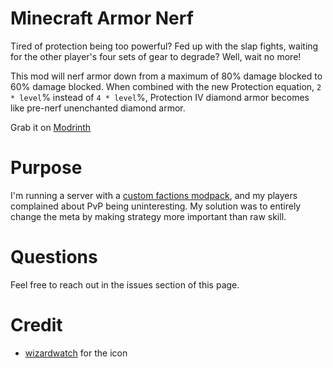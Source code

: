 # Minecraft Armor Nerf

Tired of protection being too powerful? Fed up with the slap fights, waiting for the other player's four sets of gear to
degrade? Well, wait no more!

This mod will nerf armor down from a maximum of 80% damage blocked to 60% damage blocked. When combined with the new
Protection equation, `2 * level`% instead of `4 * level`%, Protection IV diamond armor becomes like pre-nerf unenchanted
diamond armor.

Grab it on [Modrinth](https://modrinth.com/mod/armor-nerf)

# Purpose

I'm running a server with a [custom factions modpack](https://github.com/ryleu/factions-pack), and my players complained
about PvP being uninteresting. My solution was to entirely change the meta by making strategy more important than raw
skill.

# Questions

Feel free to reach out in the issues section of this page.

# Credit

 - [wizardwatch](https://github.com/wizardwatch) for the icon
